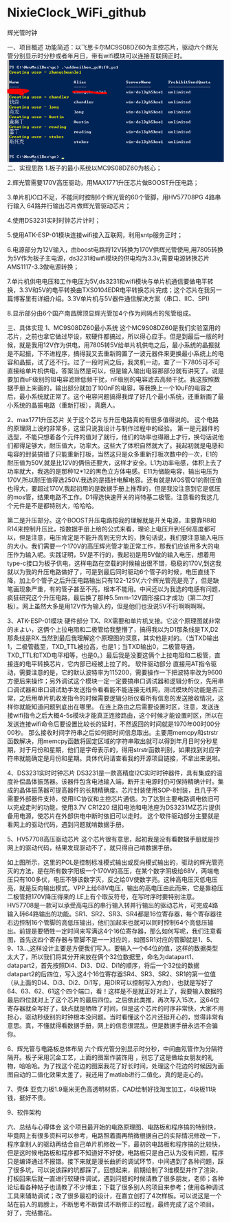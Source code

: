 # NixieClock_WiFi_github
辉光管时钟

一、项目概述
    功能简述：以飞思卡尔MC9S08DZ60为主控芯片，驱动六个辉光管分别显示时分秒或者年月日，带有wifi模块可以连接互联网正时。
![image](https://github.com/lexsaints/powershell/blob/master/IMG/ps2.png)
二、实现思路
1.板子的最小系统以MC9S08DZ60为核心；

2.辉光管需要170V高压驱动，用MAX1771升压芯片做BOOST升压电路；

3.单片机IO口不足，不能同时控制6个辉光管的60个管脚，用HV57708PG 4路串行输入 64路并行输出芯片做辉光管驱动芯片；

4.使用DS3231实时时钟芯片计时；

5.使用ATK-ESP-01模块连接wifi接入互联网，利用sntp服务正时；

6.电源部分为12V输入，由boost电路将12V转换为170V供辉光管使用,用7805转换为5V作为板子主电源，ds3231和wifi模块的供电均为3.3v,需要电源转换芯片AMS1117-3.3做电源转换；

7.单片机供电电压和工作电压为5V,ds3231和wifi模块与单片机通信要做电平转换，3.3V和5V的电平转换由TXS0104EDR电平转换芯片完成；这个芯片在我另一篇博客里有详细介绍。3.3V单片机与5V器件通信解决方案（串口、IIC、SPI)

8.显示部分由6个国产南昌牌顶显辉光管加4个作为间隔点的氖管组成。

三、具体实现
1、MC9S08DZ60最小系统
这个MC9S08DZ60是我们实验室用的芯片，之前也拿它做过毕设，软硬件都搞过，所以得心应手。但是到最后一版的时候，就是我用12V作为供电，用7805转5V给单片机供电之后，最小系统的晶振就是不起振，下不进程序，搞得我又去重新购置了一波元器件来更换最小系统上的电容和晶振，试了还不行。过了一段时间之后，我灵机一动，查了一下7805可不可直接给单片机供电，答案当然是可以，但是输入输出电容那部分就有讲究了。说是要加百uF级别的钽电容滤除低频干扰，nF级别的电容滤去高频干扰。我这按照数据手册上来画的，输出部分就加了100nF的电容，等我换上一个10uF的电容之后，最小系统就正常了。这个电容问题搞得我焊了好几个最小系统，还重新画了最小系统的晶振电路（重新打板），真磨人。

2、max1771升压芯片
关于这个芯片与升压电路真的有很多值得说的。
这个电路的原理网上说的非常多，这里只说我设计与制作过程中的经验。
第一是元器件的选型，不能只想着各个元件的值对了就行，他们的功率也得跟上才行，换句话说他们都得足够大，耐压值大，功率大。这些大了体积自然就大了。我起初就是电感和电容的封装搞错了只能重新打板，当然这只是众多重新打板次数中的一次，E1的耐压值为50V,就是比12V的俩倍还要大，这样才安全。L1为功率电感，体积上去了功率就大，我选的是那种12*12的黑色立方体电感。E11为储能电容，输出电压为170V,所以耐压值得选250V.我选的是插针电解电容。还有就是MOS管Q1的耐压值也得大，要超过170V,我起初用的是数据手册上推荐的，但是我没注意到它是低压的mos管，结果电路不工作。D1得选快速开关的肖特基二极管。注意看的我这几个元件是不是都特别大，哈哈哈。

第二是升压部分。这个BOOST升压电路按我的理解就是开关电源，主要靠R8和R14来控制升压比，按数据手册上给的公式来看，理论上电压升到任何高度都可以，但是注意，电压肯定是不能升高到无穷大的，换句话说，我们要注意输入电压的大小。我们需要一个170V的高压辉光管才能正常工作，那我们应该用多大的电压作为输入呢。实践证明，5V是不行的，我起初是用5V做的输入电压，想着用type-c接口为板子供电，这样电路在空载的时候输出很不错，稳稳的170V,到这我就以为我的升压电路做好了，可是到最后同时驱动6个管子的时候，电压直线下降，加上6个管子之后升压电路输出只有122-125V,六个辉光管亮是亮了，但是缺笔画现象严重，有的管子甚至不亮，根本不能用。中间还以为我选的电感有问题，疯狂研究这个升压电路，最后换了那种5.5mm-12V圆形接口才成功（第二次打板）。网上虽然大多是用12V作为输入的，但是他们也没说5V不行啊啊啊啊。


3、ATK-ESP-01模块
硬件部分
TX、RX需要和单片机叉接。它这个原理图就非常的まよい，这俩个上拉电阻和二极管给我整懵了，搞得我以为D1那条线是TX,D2那条线是RX.当然到最后我理解这个原理图的深意，其实他是对的。（当TXD输出1，二极管截至，TXD_TTL被拉高，也是1；当TXD输出0，二极管导通，TXD_TTL和TXD电平相等，也是0。）最后我是没要这俩个上拉电阻和二极管，直接连的电平转换芯片，它内部已经被上拉了的。
软件驱动部分
直接用AT指令驱动，需要注意的是，它的默认波特率为115200，需要操作一下把波特率改为9600方便后来操作；另外调试这个模块一定一定要搞串口调试器和逻辑分析仪，先用串口调试器和串口调试助手发送指令看看能不能连接无线网，测试模块的功能是否正常，之后用单片机收发指令的时候需要逻辑分析仪看所有信息的发送接收情况，这样你就能知道问题到底出在哪里。
在连上路由之后需要设置时区，注意，发送连接wifi指令之后大概4-5s模块才能真正连接路由，这个时候才能设置时区，所以在发送连接wifi命令后要设置比较长的延时，不然返回的时间就是1970年00时00分00秒。
那么接收时间字符串之后如何把时间信息取出。主要用memcpy和strstr函数解决，用memcpy函数将固定区域的字符串取出就可以得到年月日时分秒星期，对于月份和星期，他们是字母表示的，得用strstr函数判别，如果找到对应字符串就能确定是月份和星期。具体代码请查看我的开源项目链接，不拿出来说啦。

4、DS3231实时时钟芯片
DS3231是一款高精度I2C实时时钟器件，具有集成的温度补偿晶体振荡器。该器件包含电池输入端，断开主电源时仍可保持精确计时。集成的晶体振荡器可提高器件的长期精确度。芯片封装使用SOP-8封装，且几乎不需要外部器件支持，使用IIC协议和主控芯片通信。为了达到主要电路调电依旧可以完成走时的功能，使用3.7V CR1220 纽扣电池和电池座为DS3231MZ芯片提供备用电源，使芯片在外部供电中断时依旧可以走时。
这个软件驱动部分主要就是看网上的驱动代码，遇到问题就啃数据手册。

5、HV57708高压驱动芯片
这个芯片很有意思，起初我是没有看数据手册就是抄网上的驱动代码，结果发现驱动不了，就只得自己啃数据手册。


如上图所示，这里的POL是控制标准模式输出或反向模式输出的，驱动的辉光管亮灭的方法，是在所有数字阳极一个170V的高压，在某个数字阴极给68V，两端电压只有100多伏，电压不够该数字灭，反之给0V使数字亮。这种高电压灭低电压亮，就是反向输出模式。VPP上给68V电压，输出的高电压由此而来，它是靠稳压二极管把170V降压得来的.LE上有个取反符号，在写时序时要特别注意。
HV57708是一款可以承受高电压的串行输入转并行输出的驱动芯片，可完成4路输入转64路输出的功能。SR1、SR2、SR3、SR4都是16位寄存器，每个寄存器往右边控制16个管脚的高低压输出，他们加起来也就可以同时控制64个高低压输出。前提是要牺牲一定时间来写满这4个16位寄存器，那么如何写呢，我们注意看图，首先这四个寄存器与管脚不是一一对应的，如图SR1对应的管脚就是1、5、9、13…,这样设计主要是方便我们写入。要输入一个64位的值，这样的数据类型太大了，所以我们将其分开来放在俩个32位数据里，命名为datapart1、datapart2，首先按照Di4、Di3、Di2、Di1的顺序，将后一个32位的数据datapart2的后四位，写入这4个16位寄存器SR4、SR3、SR2、SR1的第一位值（从上面的Di4、Di3、Di2、Di1写，用DIR可以控制写入方向），也就是写好了64、63、62、61这个四个端口，看！这样是不是就正好对上了，我要输入数据的最后四位就对上了这个芯片的最后四位。之后依此类推，再次写入15次，这64位寄存器就全写好了，缺点就是牺牲了时间，但是这个芯片的时序非常快，大家不用担心，驱动秒级别的时钟根本没问题。当时看懂这个芯片还挺开心的，觉得非常有意思。真，不懂就得看数据手册，网上的信息很混乱，但是数据手册永远不会骗你。

6、辉光管与电路板总体布局
六个辉光管分别显示时分秒，中间由氖管作为分隔符隔开。板子采用沉金工艺，上面的图案作装饰用 ，别忘了这是做给女朋友的礼物，哈哈哈。为了找这个花边的图案我花了好长时间，处理这个花边的时候因为画图自动的二值化效果太差了，我还用了matlab进行二值化，真的是走心的。

7、壳体
亚克力板1.9毫米无色高透明材质，CAD绘制好找淘宝加工，4块板11块钱，挺好不贵。


9、软件架构


六、总结与心得体会
       这个项目最开始的电路原理图、电路板和程序搞的特别快，毕竟网上有很多资料可以参考，电路照着画再稍微根据自己的实际情况修改一下，程序拿别人的驱动再结合自己单片机修改一下，最初的电路板和程序搞的比较快，但是这时候电路板和程序都不知道好不好使，电路板只是自己认为没有问题，程序只是编译通过不报错。接下来就是漫长曲折的调试环节，中间遇到了各种问题，踩了很多坑，可以说该踩的坑都踩了。回想起来，前期绘制了3维模型并作了渲染，打板回来后就一直进行软硬件调试，遇到问题的时候请教了很多朋友，老师；各种论坛看各种帖子也请教了不少博主；下载了很多别人的项目来参考；使用各种调试工具来辅助调试；改了很多最初的设计，在嘉立创打了4次样板。可以说这是一个站在前人的肩膀上，不断思考不断尝试不断修正的过程，最终完成了这个项目。
       好了，完结撒花。

